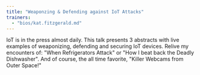 ```yaml
---
title: "Weaponzing & Defending against IoT Attacks"
trainers:
  - "bios/kat.fitzgerald.md"
---
```

IoT is in the press almost daily. This talk presents 3 abstracts with live examples of weaponizing, defending and securing IoT devices. Relive my encounters of: "When Refrigerators Attack" or "How I beat back the Deadly Dishwasher".  And of course, the all time favorite, "Killer Webcams from Outer Space!"